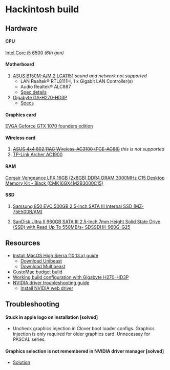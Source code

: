 # Hackintosh build

## Hardware

#### CPU
[Intel Core i5 6500](https://www.amazon.com/gp/product/B010T6CWI2/ref=oh_aui_search_detailpage?ie=UTF8&psc=1) _(6th gen)_

#### Motherboard
1. ~~[ASUS B150M-A/M.2 LGA1151](https://www.amazon.com/gp/product/B01I17YYJQ/ref=oh_aui_search_detailpage?ie=UTF8&psc=1)~~ _sound and network not supported_
    - LAN Realtek® RTL8111H, 1 x Gigabit LAN Controller(s)
    - Audio Realtek® ALC887
    - [Spec details](https://www.asus.com/us/Motherboards/B150M-A-M-2/specifications/)
2. [Gigabyte GA-H270-HD3P](https://www.amazon.com/gp/product/B06X416P5R/ref=oh_aui_detailpage_o00_s00?ie=UTF8&psc=1)
    - [Specs](http://www.gigabyte.us/Motherboard/GA-H270-HD3P-rev-10#sp)

#### Graphics card
[EVGA Geforce GTX 1070 founders edition](https://www.amazon.com/EVGA-GeForce-Founders-Graphics-08G-P4-6170-KR/dp/B01GLRX81I/ref=sr_1_2?ie=UTF8&qid=1518835046&sr=8-2&keywords=evga+gtx+1070+founders+edition)


#### Wireless card
1. ~~[ASUS 4x4 802.11AC Wireless-AC3100 (PCE-AC88)](https://www.amazon.com/gp/product/B01H9QMOMY/ref=oh_aui_search_detailpage?ie=UTF8&psc=1)~~ _this is not supported_
2. [TP-Link Archer AC1900](https://www.amazon.com/TP-Link-Archer-Beamforming-Technology-T9E/dp/B00TQEX7AQ/ref=sr_1_1?s=electronics&ie=UTF8&qid=1518927279&sr=1-1&keywords=tp-link+archer+t9e+802.11ac+ac1900)


#### RAM
[Corsair Vengeance LPX 16GB (2x8GB) DDR4 DRAM 3000MHz C15 Desktop Memory Kit - Black (CMK16GX4M2B3000C15)](https://www.amazon.com/gp/product/B0134EW7G8/ref=oh_aui_search_detailpage?ie=UTF8&psc=1)


#### SSD
1. [Samsung 850 EVO 500GB 2.5-Inch SATA III Internal SSD (MZ-75E500B/AM)](https://www.amazon.com/gp/product/B00OBRE5UE/ref=oh_aui_search_detailpage?ie=UTF8&psc=1)

2. [SanDisk Ultra II 960GB SATA III 2.5-Inch 7mm Height Solid State Drive (SSD) with Read Up To 550MB/s- SDSSDHII-960G-G25](https://www.amazon.com/gp/product/B00M8ABHVQ/ref=oh_aui_search_detailpage?ie=UTF8&psc=1v)

## Resources

- [Install MacOS High Sierra (10.13.x) guide](https://www.tonymacx86.com/threads/unibeast-install-macos-high-sierra-on-any-supported-intel-based-pc.235474/#download)
  - [Download Unibeast](https://www.tonymacx86.com/resources/unibeast-8-1-0.353/v)
  - [Download Multibeast](https://www.tonymacx86.com/resources/multibeast-high-sierra-10-2-0.360/)
- [CustoMac budget build](https://www.tonymacx86.com/buyersguide/february/2018/#CustoMac_Budget_ATX)
- [Working build configuration with Gigabyte H270-HD3P](https://www.tonymacx86.com/threads/gigabyte-ga-h270-hd3-geforce-gtx-1050-ti-4gt.230212/)
- [NVIDIA driver troubleshooting guide](https://www.tonymacx86.com/threads/solving-nvidia-driver-install-loading-problems.161256)
  - [Install NVIDIA web driver](http://www.insanelymac.com/forum/topic/324195-nvidia-web-driver-updates-for-macos-high-sierra-update-10062017/)



## Troubleshooting

#### Stuck in apple logo on installation [solved]

- Uncheck graphics injection in Clover boot loader configs. Graphics injection is only required for older graphics card. Unnecessay for PASCAL series.

#### Graphics selection is not remembered in NVIDIA driver manager [solved]

-  [Solution](https://www.tonymacx86.com/threads/solving-nvidia-driver-install-loading-problems.161256/#Problem6)